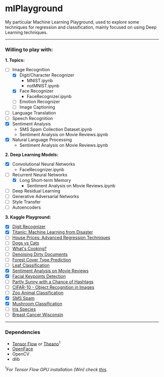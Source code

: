 # mlPlayground

My particular Machine Learning Playground, used to explore some techniques for regression and classification, mainly focused on using Deep Learning techniques.

---
### Willing to play with:

**1. Topics:**
- [ ] Image Recognition
  - [x] Digit/Character Recognizer
    - MNIST.ipynb
    - notMNIST.ipynb
  - [x] Face Recognizer
    - FaceRecognizer.ipynb
  - [ ] Emotion Recognizer
  - [ ] Image Captioning
- [ ] Language Translation
- [ ] Speech Recognition
- [x] Sentiment Analysis
  - SMS Spam Collection Dataset.ipynb
  - Sentiment Analysis on Movie Reviews.ipynb
- [x] Natural Language Processing
  - Sentiment Analysis on Movie Reviews.ipynb

**2. Deep Learning Models:** 
- [x] Convolutional Neural Networks
  - FaceRecognizer.ipynb
- [ ] Recurrent Neural Networks
  - [x] Long Short-term Memory
    - Sentiment Analysis on Movie Reviews.ipynb
- [ ] Deep Residual Learning 
- [ ] Generative Adversarial Networks
- [ ] Style Transfer
- [ ] Autoencoders

**3. Kaggle Playground:** 
- [x] [Digit Recognizer](https://www.kaggle.com/c/digit-recognizer#tutorial)
- [x] [Titanic: Machine Learning from Disaster](https://www.kaggle.com/c/titanic)
- [ ] [House Prices: Advanced Regression Techniques](https://www.kaggle.com/c/house-prices-advanced-regression-techniques)
- [ ] [Dogs vs Cats](https://www.kaggle.com/c/dogs-vs-cats-redux-kernels-edition)
- [ ] [What's Cooking?](https://www.kaggle.com/c/whats-cooking)
- [ ] [Denoising Dirty Documents](https://www.kaggle.com/c/denoising-dirty-documents)
- [ ] [Forest Cover Type Prediction](https://www.kaggle.com/c/forest-cover-type-prediction)
- [ ] [Leaf Classification](https://www.kaggle.com/c/leaf-classification)
- [x] [Sentiment Analysis on Movie Reviews](https://www.kaggle.com/c/sentiment-analysis-on-movie-reviews)
- [x] [Facial Keypoints Detection](https://www.kaggle.com/c/facial-keypoints-detection)
- [ ] [Partly Sunny with a Chance of Hashtags](https://www.kaggle.com/c/crowdflower-weather-twitter)
- [ ] [CIFAR-10 - Object Recognition in Images](https://www.kaggle.com/c/cifar-10)
- [ ] [Zoo Animal Classification](https://www.kaggle.com/uciml/zoo-animal-classification)
- [x] [SMS Spam](https://www.kaggle.com/uciml/sms-spam-collection-dataset)
- [x] [Mushroom Classification](https://www.kaggle.com/uciml/mushroom-classification/kernels)
- [ ] [Iris Species](https://www.kaggle.com/uciml/iris/kernels)
- [ ] [Breast Cancer Wisconsin](https://www.kaggle.com/uciml/breast-cancer-wisconsin-data)
---
### Dependencies

- [Tensor Flow](http://www.lfd.uci.edu/~gohlke/pythonlibs/) or [Theano](http://deeplearning.net/software/theano/install.html)<sup>1</sup>
- [OpenFace](https://github.com/samotiian/Installing_openface_with_anaconda)
- OpenCV
- dlib

<sup>1</sup>*For Tensor Flow GPU installation (Win) check [this](https://nitishmutha.github.io/tensorflow/2017/01/22/TensorFlow-with-gpu-for-windows.html).*
